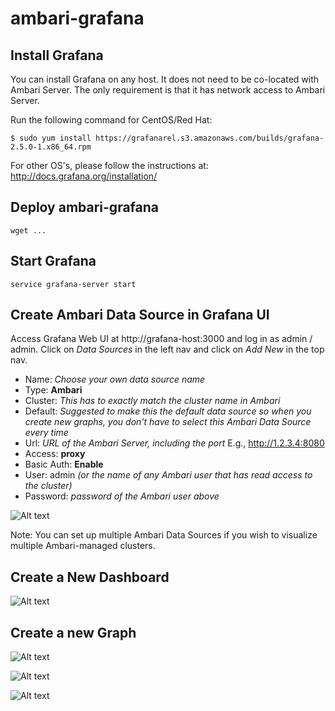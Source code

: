 # ambari-grafana

Install Grafana
---------------

You can install Grafana on any host.  It does not need to be co-located with Ambari Server.  The only requirement is that it has network access to Ambari Server.

Run the following command for CentOS/Red Hat:

```
$ sudo yum install https://grafanarel.s3.amazonaws.com/builds/grafana-2.5.0-1.x86_64.rpm
```

For other OS's, please follow the instructions at: http://docs.grafana.org/installation/

Deploy ambari-grafana
---
```
wget ...
```

Start Grafana
---
```
service grafana-server start
```

Create Ambari Data Source in Grafana UI
---
Access Grafana Web UI at http://grafana-host:3000 and log in as admin / admin.
Click on *Data Sources* in the left nav and click on *Add New* in the top nav.

* Name: *Choose your own data source name*
* Type: **Ambari**
* Cluster: *This has to exactly match the cluster name in Ambari*
* Default: *Suggested to make this the default data source so when you create new graphs, you don't have to select this Ambari Data Source every time*
* Url: *URL of the Ambari Server, including the port*  E.g., http://1.2.3.4:8080
* Access: **proxy**
* Basic Auth: **Enable**
* User: admin *(or the name of any Ambari user that has read access to the cluster)*
* Password: *password of the Ambari user above*

![Alt text](https://raw.githubusercontent.com/u39kun/ambari-grafana/master/screenshots/adding-ambari-data-source-to-grafana.png "Ading Ambari Data Source to Grafana")

Note: You can set up multiple Ambari Data Sources if you wish to visualize multiple Ambari-managed clusters.

Create a New Dashboard
---
![Alt text](https://raw.githubusercontent.com/u39kun/ambari-grafana/master/screenshots/create-grafana-dashboard.png "Create a new dashboard")

Create a new Graph
---
![Alt text](https://raw.githubusercontent.com/u39kun/ambari-grafana/master/screenshots/create-graph-strip-hover.png "Create a new graph - strip hover")

![Alt text](https://raw.githubusercontent.com/u39kun/ambari-grafana/master/screenshots/create-graph-menu.png "Create a new graph - menu")

![Alt text](https://raw.githubusercontent.com/u39kun/ambari-grafana/master/screenshots/edit-graph.png "Create a new graph - edit")






